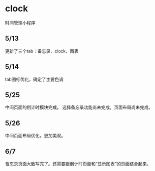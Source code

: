 # clock
时间管理小程序

## 5/13
更新了三个tab：备忘录、clock、图表
## 5/14
tab图标优化，确定了主要色调
## 5/25
中间页面的倒计时模块完成。
选择备忘录功能尚未完成，页面布局尚未完成。
## 5/26
中间页面布局优化，更加美观。
## 6/7
备忘录页面大致写完了。还需要跟倒计时页面和“显示图表”的页面结合起来。

